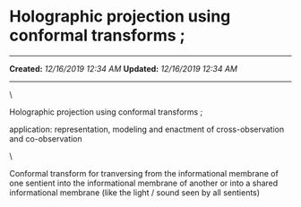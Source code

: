 Holographic projection using conformal transforms ;
===================================================

  -------------- -----------------------
  **Created:**   *12/16/2019 12:34 AM*
  **Updated:**   *12/16/2019 12:34 AM*
  -------------- -----------------------

\

Holographic projection using conformal transforms ; 

application: representation, modeling and enactment of cross-observation
and co-observation

\

Conformal transform for tranversing from the informational membrane of
one sentient into the informational membrane of another or into a shared
informational membrane (like the light / sound seen by all sentients)

 
